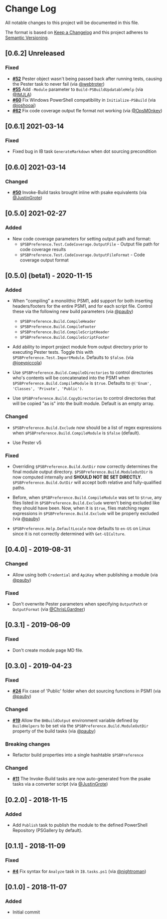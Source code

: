 # Change Log

All notable changes to this project will be documented in this file.

The format is based on [Keep a Changelog](http://keepachangelog.com/)
and this project adheres to [Semantic Versioning](http://semver.org/).

## [0.6.2] Unreleased

### Fixed

- [**#52**](https://github.com/psake/PowerShellBuild/pull/52) Pester object wasn't being passed back after running tests, causing the Pester task to never fail (via [@webtroter](https://github.com/webtroter))
- [**#55**](https://github.com/psake/PowerShellBuild/pull/55) Add `-Module` parameter to `Build-PSBuildUpdatableHelp` (via [@IMJLA](https://github.com/IMJLA))
- [**#60**](https://github.com/psake/PowerShellBuild/pull/60) Fix Windows PowerShell compatibility in `Initialize-PSBuild` (via [@joshooaj](https://github.com/joshooaj))
- [**#62**](https://github.com/psake/PowerShellBuild/pull/62) Fix code coverage output fle format not working (via [@OpsM0nkey](https://github.com/OpsM0nkey))

## [0.6.1] 2021-03-14

### Fixed

- Fixed bug in IB task `GenerateMarkdown` when dot sourcing precondition

## [0.6.0] 2021-03-14

### Changed

- [**#50**](https://github.com/psake/PowerShellBuild/pull/50) Invoke-Build tasks brought inline with psake equivalents (via [@JustinGrote](https://github.com/JustinGrote))

## [0.5.0] 2021-02-27

### Added

- New code coverage parameters for setting output path and format:
  - `$PSBPreference.Test.CodeCoverage.OutputFile` - Output file path for code coverage results
  - `$PSBPreference.Test.CodeCoverage.OutputFileFormat` - Code coverage output format

## [0.5.0] (beta1) - 2020-11-15

### Added

- When "compiling" a monolithic PSM1, add support for both inserting headers/footers for the entire PSM1, and for each script file. Control these via the following new build parameters (via [@pauby](https://github.com/pauby))
  - `$PSBPreference.Build.CompileHeader`
  - `$PSBPreference.Build.CompileFooter`
  - `$PSBPreference.Build.CompileScriptHeader`
  - `$PSBPreference.Build.CompileScriptFooter`

- Add ability to import project module from output directory prior to executing Pester tests. Toggle this with `$PSBPreference.Test.ImportModule`. Defaults to `$false`. (via [@joeypiccola](https://github.com/joeypiccola))

- Use `$PSBPreference.Build.CompileDirectories` to control directories who's contents will be concatenated into the PSM1 when `$PSBPreference.Build.CompileModule` is `$true`. Defaults to `@('Enum', 'Classes', 'Private', 'Public')`.
- Use `$PSBPreference.Build.CopyDirectories` to control directories that will be copied "as is" into the built module. Default is an empty array.

### Changed

- `$PSBPreference.Build.Exclude` now should be a list of regex expressions when `$PSBPreference.Build.CompileModule` is `$false` (default).

- Use Pester v5

### Fixed

- Overriding `$PSBPreference.Build.OutDir` now correctly determines the final module output directory. `$PSBPreference.Build.ModuleOutDir` is now computed internally and **SHOULD NOT BE SET DIRECTLY**. ` $PSBPreference.Build.OutDir` will accept both relative and fully-qualified paths.

- Before, when `$PSBPreference.Build.CompileModule` was set to `$true`, any files listed in `$PSBPreference.Build.Exclude` weren't being excluded like they should have been. Now, when it is `$true`, files matching regex expressions in `$PSBPreference.Build.Exclude` will be properly excluded (via [@pauby](https://github.com/pauby))

- `$PSBPreference.Help.DefaultLocale` now defaults to `en-US` on Linux since it is not correctly determined with `Get-UICulture`.

## [0.4.0] - 2019-08-31

### Changed

- Allow using both `Credential` and `ApiKey` when publishing a module (via [@pauby](https://github.com/pauby))

### Fixed

- Don't overwrite Pester parameters when specifying `OutputPath` or `OutputFormat` (via [@ChrisLGardner](https://github.com/ChrisLGardner))

## [0.3.1] - 2019-06-09

### Fixed

- Don't create module page MD file.

## [0.3.0] - 2019-04-23

### Fixed

- [**#24**](https://github.com/psake/PowerShellBuild/pull/24) Fix case of 'Public' folder when dot sourcing functions in PSM1 (via [@pauby](https://github.com/pauby))

### Changed

- [**#19**](https://github.com/psake/PowerShellBuild/pull/19) Allow the `BHBuildOutput` environment variable defined by `BuildHelpers` to be set via the `$PSBPreference.Build.ModuleOutDir` property of the build tasks (via [@pauby](https://github.com/pauby))

### Breaking changes

- Refactor build properties into a single hashtable `$PSBPreference`

### Changed

- [**#11**](https://github.com/psake/PowerShellBuild/pull/11) The Invoke-Build tasks are now auto-generated from the psake tasks via a converter script (via [@JustinGrote](https://github.com/JustinGrote))

## [0.2.0] - 2018-11-15

### Added

- Add `Publish` task to publish the module to the defined PowerShell Repository (PSGallery by default).

## [0.1.1] - 2018-11-09

### Fixed

- [**#4**](https://github.com/psake/PowerShellBuild/pull/4) Fix syntax for `Analyze` task in `IB.tasks.ps1` (via [@nightroman](https://github.com/nightroman))

## [0.1.0] - 2018-11-07

### Added

- Initial commit
